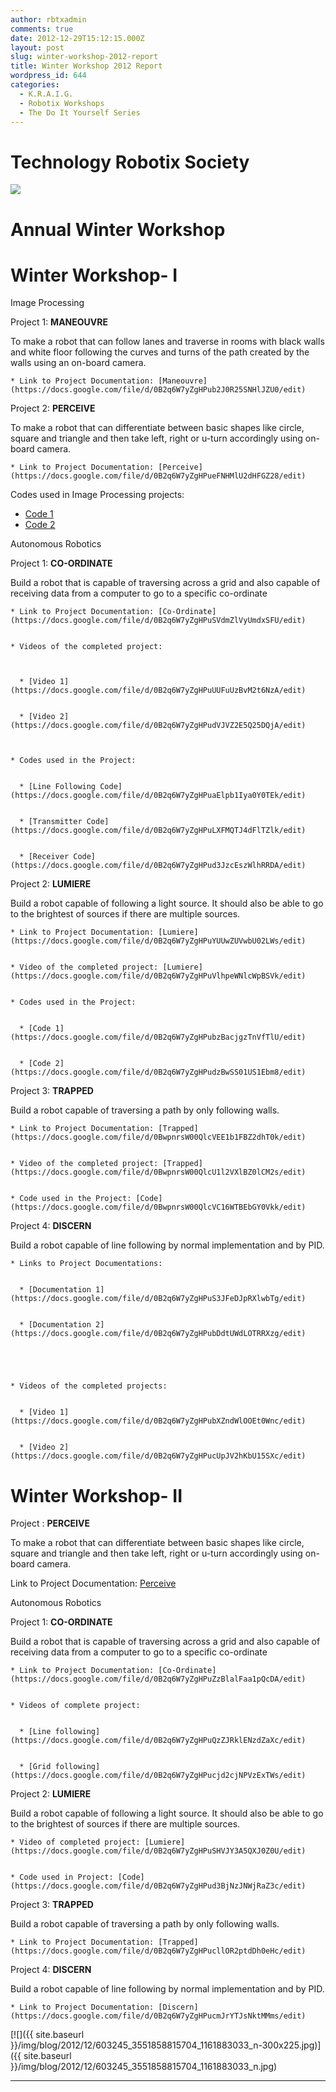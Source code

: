 ```yaml
---
author: rbtxadmin
comments: true
date: 2012-12-29T15:12:15.000Z
layout: post
slug: winter-workshop-2012-report
title: Winter Workshop 2012 Report
wordpress_id: 644
categories:
  - K.R.A.I.G.
  - Robotix Workshops
  - The Do It Yourself Series
---
```


# Technology Robotix Society
![](http://robotix.in/forum/images/ranks/gear.jpeg)

# **Annual Winter Workshop**
# **Winter Workshop-  I**
Image Processing

Project 1: **MANEOUVRE**

To make a robot that can follow lanes and traverse in rooms with black walls and white floor following the curves and turns of the path created by the walls using an on-board camera.

```
* Link to Project Documentation: [Maneouvre](https://docs.google.com/file/d/0B2q6W7yZgHPub2J0R25SNHlJZU0/edit)
```

Project 2: **PERCEIVE**

To make a robot that can differentiate between basic shapes like circle, square and triangle and then take left, right or u-turn accordingly using on-board camera.

```
* Link to Project Documentation: [Perceive](https://docs.google.com/file/d/0B2q6W7yZgHPueFNHMlU2dHFGZ28/edit)
```

Codes used in Image Processing projects:
- [Code 1](https://docs.google.com/file/d/0B2q6W7yZgHPuRnhxMG1Sc1E0eXM/edit)
- [Code 2](https://docs.google.com/file/d/0B2q6W7yZgHPuNG56WTNyWDJ1VlU/edit)

Autonomous Robotics

Project 1: **CO-ORDINATE**

Build a robot that is capable of traversing across a grid and also capable of receiving data from a computer to go to a specific co-ordinate

```
* Link to Project Documentation: [Co-Ordinate](https://docs.google.com/file/d/0B2q6W7yZgHPuSVdmZlVyUmdxSFU/edit)


* Videos of the completed project:



  * [Video 1](https://docs.google.com/file/d/0B2q6W7yZgHPuUUFuUzBvM2t6NzA/edit)


  * [Video 2](https://docs.google.com/file/d/0B2q6W7yZgHPudVJVZ2E5Q25DQjA/edit)



* Codes used in the Project:


  * [Line Following Code](https://docs.google.com/file/d/0B2q6W7yZgHPuaElpb1Iya0Y0TEk/edit)


  * [Transmitter Code](https://docs.google.com/file/d/0B2q6W7yZgHPuLXFMQTJ4dFlTZlk/edit)


  * [Receiver Code](https://docs.google.com/file/d/0B2q6W7yZgHPud3JzcEszWlhRRDA/edit)
```

Project 2: **LUMIERE**

Build a robot capable of following a light source. It should also be able to go to the brightest of sources if there are multiple sources.

```
* Link to Project Documentation: [Lumiere](https://docs.google.com/file/d/0B2q6W7yZgHPuYUUwZUVwbU02LWs/edit)


* Video of the completed project: [Lumiere](https://docs.google.com/file/d/0B2q6W7yZgHPuVlhpeWNlcWpBSVk/edit)


* Codes used in the Project:


  * [Code 1](https://docs.google.com/file/d/0B2q6W7yZgHPubzBacjgzTnVfTlU/edit)


  * [Code 2](https://docs.google.com/file/d/0B2q6W7yZgHPudzBwSS01US1Ebm8/edit)
```

Project 3: **TRAPPED**

Build a robot capable of traversing a path by only following walls.

```
* Link to Project Documentation: [Trapped](https://docs.google.com/file/d/0BwpnrsW00QlcVEE1b1FBZ2dhT0k/edit)


* Video of the completed project: [Trapped](https://docs.google.com/file/d/0BwpnrsW00QlcU1l2VXlBZ0lCM2s/edit)


* Code used in the Project: [Code](https://docs.google.com/file/d/0BwpnrsW00QlcVC16WTBEbGY0Vkk/edit)
```

Project 4: **DISCERN**

Build a robot capable of line following by normal implementation and by PID.

```
* Links to Project Documentations:


  * [Documentation 1](https://docs.google.com/file/d/0B2q6W7yZgHPuS3JFeDJpRXlwbTg/edit)


  * [Documentation 2](https://docs.google.com/file/d/0B2q6W7yZgHPubDdtUWdLOTRRXzg/edit)





* Videos of the completed projects:


  * [Video 1](https://docs.google.com/file/d/0B2q6W7yZgHPubXZndWlOOEt0Wnc/edit)


  * [Video 2](https://docs.google.com/file/d/0B2q6W7yZgHPucUpJV2hKbU15SXc/edit)
```

# **Winter Workshop-  II**
Project : **PERCEIVE**

To make a robot that can differentiate between basic shapes like circle, square and triangle and then take left, right or u-turn accordingly using on-board camera.

Link to Project Documentation: [Perceive](https://docs.google.com/file/d/0B2q6W7yZgHPuMlJMVl9XODdjZjQ/edit)

Autonomous Robotics

Project 1: **CO-ORDINATE**

Build a robot that is capable of traversing across a grid and also capable of receiving data from a computer to go to a specific co-ordinate

```
* Link to Project Documentation: [Co-Ordinate](https://docs.google.com/file/d/0B2q6W7yZgHPuZzBlalFaa1pQcDA/edit)


* Videos of complete project:


  * [Line following](https://docs.google.com/file/d/0B2q6W7yZgHPuQzZJRklENzdZaXc/edit)


  * [Grid following](https://docs.google.com/file/d/0B2q6W7yZgHPucjd2cjNPVzExTWs/edit)
```

Project 2: **LUMIERE**

Build a robot capable of following a light source. It should also be able to go to the brightest of sources if there are multiple sources.

```
* Video of completed project: [Lumiere](https://docs.google.com/file/d/0B2q6W7yZgHPuSHVJY3A5QXJ0Z0U/edit)


* Code used in Project: [Code](https://docs.google.com/file/d/0B2q6W7yZgHPud3BjNzJNWjRaZ3c/edit)
```

Project 3: **TRAPPED**

Build a robot capable of traversing a path by only following walls.

```
* Link to Project Documentation: [Trapped](https://docs.google.com/file/d/0B2q6W7yZgHPucllOR2ptdDh0eHc/edit)
```

Project 4: **DISCERN**

Build a robot capable of line following by normal implementation and by PID.

```
* Link to Project Documentation: [Discern](https://docs.google.com/file/d/0B2q6W7yZgHPucmJrYTJsNktMMms/edit)
```

[![]({{ site.baseurl }}/img/blog/2012/12/603245_3551858815704_1161883033_n-300x225.jpg)]({{ site.baseurl }}/img/blog/2012/12/603245_3551858815704_1161883033_n.jpg)

--------------------------------------------------------------------------------
